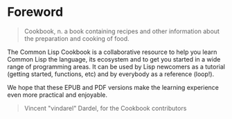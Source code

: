 # Foreword

<!-- that's for the EPUB and the PDF versions -->

> Cookbook, n.
> a book containing recipes and other information about the preparation and cooking of food.

The Common Lisp Cookbook is a collaborative resource to help you learn
Common Lisp the language, its ecosystem and to get you started in a
wide range of programming areas. It can be used by Lisp newcomers as a
tutorial (getting started, functions, etc) and by everybody as a
reference (loop!).

We hope that these EPUB and PDF versions make the learning experience
even more practical and enjoyable.


> Vincent "vindarel" Dardel, for the Cookbook contributors
